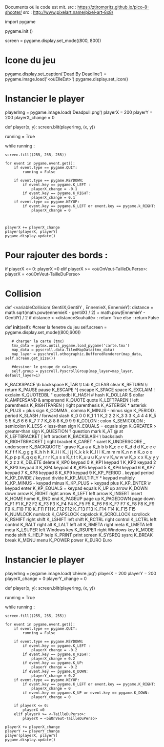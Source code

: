 Documents où le code est mit. 
src : https://ztiromoritz.github.io/pico-8-shooter/
src : http://www.pixelart.name/pixel-art-8x8/

import pygame

pygame.init ()

screen = pygame.display.set_mode((800, 800))

# Icone du jeu
pygame.display.set_caption('Dead By Deadline')
<NomDeVariablePourImage> = pygame.image.load('<oùElleEst>')
pygame.display.set_icon(<NomDeVariablePourImage>)

 # Instancier le player
playerImg = pygame.image.load('Deadpull.png')
playerX = 200
playerY = 200
playerX_change = 0

def player(x, y):
    screen.blit(playerImg, (x, y))

running = True 

while running :

    screen.fill((255, 255, 255))
    
    for event in pygame.event.get():
        if event.type == pygame.QUIT:
            running = False 

        if event.type == pygame.KEYDOWN:
            if event.key == pygame.K_LEFT :
                playerX_change = -0.1
            if event.key == pygame.K_RIGHT:
                playerX_change = 0.1
        if event.type == pygame.KEYUP:
            if event.key == pygame.K_LEFT or event.key == pygame.k_RIGHT:
                playerX_change = 0



    playerX += playerX_change
    player(playerX, playerY)
    pygame.display.update()
  
  
  
  # Pour rajouter des bords :   
  if playerX <= 0:
        playerX =0
    elif playerX >= <oùOnVeut-TailleDuPerso>:
        playerX = <oùOnVeut-TailleDuPerso>
  
  # Collision
  
  def <variableCollision( GentilX,GentilY , EnnemieX, EnnemieY):
         distance = math.sqrt(math.pow(ennemieX - gentilX) / 2) + math.pow(EnnemieY - GentilY) / 2
         if distance < <distanceSouhaité> :
              return True
         else :
              return False
 
 def   __init__(self):
       #creer la fenetre du jeu
        self.screen = pygame.display.set_mode((800,600))
        
       # charger la carte (tmx)
       tmx_data = pytmx.until_pygame.load_pygame('carte.tmx')
       map_data = pyscroll.data.TiledMapData(tmx_data)
       map_layer = pyschroll.othographic.BufferedRenderer(map_data, self.screen.get_size())
 
       #dessiner le groupe de calques
       self.group = pyscroll.PyscrollGroup(map_layer=map_layer, default_layer=1)
 
 
 
 
 
 
 K_BACKSPACE   \b      backspace
K_TAB         \t      tab
K_CLEAR               clear
K_RETURN      \r      return
K_PAUSE               pause
K_ESCAPE      ^[      escape
K_SPACE               space
K_EXCLAIM     !       exclaim
K_QUOTEDBL    "       quotedbl
K_HASH        #       hash
K_DOLLAR      $       dollar
K_AMPERSAND   &       ampersand
K_QUOTE               quote
K_LEFTPAREN   (       left parenthesis
K_RIGHTPAREN  )       right parenthesis
K_ASTERISK    *       asterisk
K_PLUS        +       plus sign
K_COMMA       ,       comma
K_MINUS       -       minus sign
K_PERIOD      .       period
K_SLASH       /       forward slash
K_0           0       0
K_1           1       1
K_2           2       2
K_3           3       3
K_4           4       4
K_5           5       5
K_6           6       6
K_7           7       7
K_8           8       8
K_9           9       9
K_COLON       :       colon
K_SEMICOLON   ;       semicolon
K_LESS        <       less-than sign
K_EQUALS      =       equals sign
K_GREATER     >       greater-than sign
K_QUESTION    ?       question mark
K_AT          @       at
K_LEFTBRACKET [       left bracket
K_BACKSLASH   \       backslash
K_RIGHTBRACKET ]      right bracket
K_CARET       ^       caret
K_UNDERSCORE  _       underscore
K_BACKQUOTE   `       grave
K_a           a       a
K_b           b       b
K_c           c       c
K_d           d       d
K_e           e       e
K_f           f       f
K_g           g       g
K_h           h       h
K_i           i       i
K_j           j       j
K_k           k       k
K_l           l       l
K_m           m       m
K_n           n       n
K_o           o       o
K_p           p       p
K_q           q       q
K_r           r       r
K_s           s       s
K_t           t       t
K_u           u       u
K_v           v       v
K_w           w       w
K_x           x       x
K_y           y       y
K_z           z       z
K_DELETE              delete
K_KP0                 keypad 0
K_KP1                 keypad 1
K_KP2                 keypad 2
K_KP3                 keypad 3
K_KP4                 keypad 4
K_KP5                 keypad 5
K_KP6                 keypad 6
K_KP7                 keypad 7
K_KP8                 keypad 8
K_KP9                 keypad 9
K_KP_PERIOD   .       keypad period
K_KP_DIVIDE   /       keypad divide
K_KP_MULTIPLY *       keypad multiply
K_KP_MINUS    -       keypad minus
K_KP_PLUS     +       keypad plus
K_KP_ENTER    \r      keypad enter
K_KP_EQUALS   =       keypad equals
K_UP                  up arrow
K_DOWN                down arrow
K_RIGHT               right arrow
K_LEFT                left arrow
K_INSERT              insert
K_HOME                home
K_END                 end
K_PAGEUP              page up
K_PAGEDOWN            page down
K_F1                  F1
K_F2                  F2
K_F3                  F3
K_F4                  F4
K_F5                  F5
K_F6                  F6
K_F7                  F7
K_F8                  F8
K_F9                  F9
K_F10                 F10
K_F11                 F11
K_F12                 F12
K_F13                 F13
K_F14                 F14
K_F15                 F15
K_NUMLOCK             numlock
K_CAPSLOCK            capslock
K_SCROLLOCK           scrollock
K_RSHIFT              right shift
K_LSHIFT              left shift
K_RCTRL               right control
K_LCTRL               left control
K_RALT                right alt
K_LALT                left alt
K_RMETA               right meta
K_LMETA               left meta
K_LSUPER              left Windows key
K_RSUPER              right Windows key
K_MODE                mode shift
K_HELP                help
K_PRINT               print screen
K_SYSREQ              sysrq
K_BREAK               break
K_MENU                menu
K_POWER               power
K_EURO                Euro

 
  # Instancier le player
playerImg = pygame.image.load('chèvre.jpg')
playerX = 200
playerY = 200
playerX_change = 0
playerY_change = 0

def player(x, y):
    screen.blit(playerImg, (x, y))

running = True 

while running :

    screen.fill((255, 255, 255))
    
    for event in pygame.event.get():
        if event.type == pygame.QUIT:
            running = False 

        if event.type == pygame.KEYDOWN:
            if event.key == pygame.K_LEFT :
                playerX_change = -0.2
            if event.key == pygame.K_RIGHT:
                playerX_change = 0.2
            if event.key == pygame.K_UP:
                playerY_change = -0.2
            if event.key == pygame.K_DOWN:
                playerY_change = 0.2
        if event.type == pygame.KEYUP:
            if event.key == pygame.K_LEFT or event.key == pygame.K_RIGHT:
                playerX_change = 0
            if event.key == pygame.K_UP or event.key == pygame.K_DOWN:
                playerY_change = 0

        if playerX <= 0:
            playerX =0
        elif playerX >= <-TailleDuPerso>:
            playerX = <oùOnVeut-TailleDuPerso>

    playerX += playerX_change
    playerY += playerY_change
    player(playerX, playerY)
    pygame.display.update()
  
